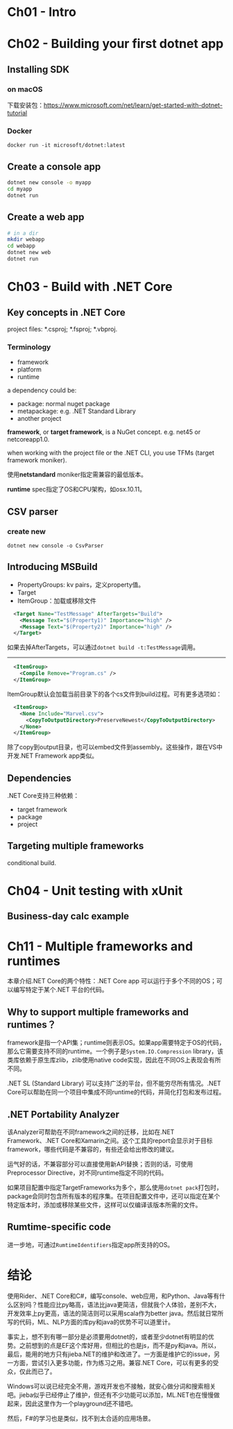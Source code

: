 # Ch01 - Intro


# Ch02 - Building your first dotnet app

## Installing SDK

### on macOS

下载安装包：https://www.microsoft.com/net/learn/get-started-with-dotnet-tutorial

### Docker

`docker run -it microsoft/dotnet:latest`

## Create a console app

```bash
dotnet new console -o myapp
cd myapp
dotnet run
```

## Create a web app

```bash
# in a dir
mkdir webapp
cd webapp
dotnet new web
dotnet run
```

# Ch03 - Build with .NET Core

## Key concepts in .NET Core

project files: *.csproj; *.fsproj; *.vbproj.

### Terminology

* framework
* platform
* runtime

a dependency could be:

* package: normal nuget package
* metapackage: e.g. .NET Standard Library
* another project

**framework**, or **target framework**, is a NuGet concept. e.g. net45 or netcoreapp1.0.

when working with the project file or the .NET CLI, you use TFMs (target framework moniker).

使用**netstandard** moniker指定需兼容的最低版本。

**runtime** spec指定了OS和CPU架构，如osx.10.11。

## CSV parser

### create new

`dotnet new console -o CsvParser`

## Introducing MSBuild

* PropertyGroups: kv pairs，定义property值。
* Target
* ItemGroup：加载或移除文件

```xml
  <Target Name="TestMessage" AfterTargets="Build">
    <Message Text="$(Property1)" Importance="high" />
    <Message Text="$(Property2)" Importance="high" />
  </Target>
```

如果去掉AfterTargets，可以通过`dotnet build -t:TestMessage`调用。

---

```xml
  <ItemGroup>
    <Compile Remove="Program.cs" />
  </ItemGroup>
```

ItemGroup默认会加载当前目录下的各个cs文件到build过程。可有更多选项如：

```xml
  <ItemGroup>
    <None Include="Marvel.csv">
      <CopyToOutputDirectory>PreserveNewest</CopyToOutputDirectory>
    </None>
  </ItemGroup>
```

除了copy到output目录，也可以embed文件到assembly。这些操作，跟在VS中开发.NET Framework app类似。

## Dependencies

.NET Core支持三种依赖：

* target framework
* package
* project

## Targeting multiple frameworks

conditional build.

# Ch04 - Unit testing with xUnit

## Business-day calc example

# Ch11 - Multiple frameworks and runtimes

本章介绍.NET Core的两个特性：.NET Core app 可以运行于多个不同的OS；可以编写特定于某个.NET 平台的代码。

## Why to support multiple frameworks and runtimes？

framework是指一个API集；runtime则表示OS。如果app需要特定于OS的代码，那么它需要支持不同的runtime。一个例子是`System.IO.Compression` library，该类库依赖于原生库zlib，zlib使用native code实现，因此在不同OS上表现会有所不同。

.NET SL (Standard Library) 可以支持广泛的平台，但不能穷尽所有情况。.NET Core可以帮助在同一个项目中集成不同runtime的代码，并简化打包和发布过程。

## .NET Portability Analyzer

该Analyzer可帮助在不同framework之间的迁移，比如在.NET Framework、.NET Core和Xamarin之间。这个工具的report会显示对于目标framework，哪些代码是不兼容的，有些还会给出修改的建议。

运气好的话，不兼容部分可以直接使用新API替换；否则的话，可使用Preprocessor Directive，对不同runtime指定不同的代码。

如果项目配置中指定TargetFrameworks为多个，那么使用`dotnet pack`打包时，package会同时包含所有版本的程序集。在项目配置文件中，还可以指定在某个特定版本时，添加或移除某些文件，这样可以仅编译该版本所需的文件。

## Rumtime-specific code

进一步地，可通过`RumtimeIdentifiers`指定app所支持的OS。

# 结论

使用Rider、.NET Core和C#，编写console、web应用，和Python、Java等有什么区别吗？性能应比py略高，语法比java更简洁，但就我个人体验，差别不大，开发效率上py更高，语法的简洁则可以采用scala作为better java。然后就日常所写的代码，ML、NLP方面的库py和java的优势不可以道里计。

事实上，想不到有哪一部分是必须要用dotnet的，或者至少dotnet有明显的优势。之前想到的点是EF这个库好用，但相比的也是js，而不是py和java。所以，最后，能用的地方只有jieba.NET的维护和改进了。一方面是维护它的issue，另一方面，尝试引入更多功能，作为练习之用。兼容.NET Core，可以有更多的受众，仅此而已了。

Windows可以说已经完全不用，游戏开发也不接触，就安心做分词和搜索相关吧。jieba似乎已经停止了维护，但还有不少功能可以添加，ML.NET也在慢慢做起来，因此这里作为一个playground还不错吧。

然后，F#的学习也是类似，找不到太合适的应用场景。

